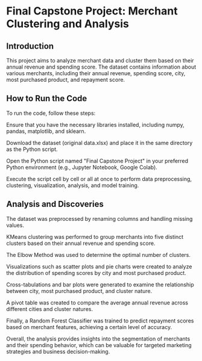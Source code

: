 # Final Capstone Project: Merchant Clustering and Analysis

## Introduction

This project aims to analyze merchant data and cluster them based on their annual revenue and spending score. The dataset contains information about various merchants, including their annual revenue, spending score, city, most purchased product, and repayment score.

## How to Run the Code

To run the code, follow these steps:

Ensure that you have the necessary libraries installed, including numpy, pandas, matplotlib, and sklearn.

Download the dataset (original data.xlsx) and place it in the same directory as the Python script.

Open the Python script named "Final Capstone Project" in your preferred Python environment (e.g., Jupyter Notebook, Google Colab).

Execute the script cell by cell or all at once to perform data preprocessing, clustering, visualization, analysis, and model training.


## Analysis and Discoveries

The dataset was preprocessed by renaming columns and handling missing values.

KMeans clustering was performed to group merchants into five distinct clusters based on their annual revenue and spending score.

The Elbow Method was used to determine the optimal number of clusters.

Visualizations such as scatter plots and pie charts were created to analyze the distribution of spending scores by city and most purchased product.

Cross-tabulations and bar plots were generated to examine the relationship between city, most purchased product, and cluster nature.

A pivot table was created to compare the average annual revenue across different cities and cluster natures.

Finally, a Random Forest Classifier was trained to predict repayment scores based on merchant features, achieving a certain level of accuracy.


Overall, the analysis provides insights into the segmentation of merchants and their spending behavior, which can be valuable for targeted marketing strategies and business decision-making.
